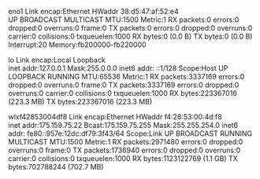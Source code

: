 eno1      Link encap:Ethernet  HWaddr 38:d5:47:af:52:e4  
          UP BROADCAST MULTICAST  MTU:1500  Metric:1
          RX packets:0 errors:0 dropped:0 overruns:0 frame:0
          TX packets:0 errors:0 dropped:0 overruns:0 carrier:0
          collisions:0 txqueuelen:1000 
          RX bytes:0 (0.0 B)  TX bytes:0 (0.0 B)
          Interrupt:20 Memory:fb200000-fb220000 

lo        Link encap:Local Loopback  
          inet addr:127.0.0.1  Mask:255.0.0.0
          inet6 addr: ::1/128 Scope:Host
          UP LOOPBACK RUNNING  MTU:65536  Metric:1
          RX packets:3337169 errors:0 dropped:0 overruns:0 frame:0
          TX packets:3337169 errors:0 dropped:0 overruns:0 carrier:0
          collisions:0 txqueuelen:1000 
          RX bytes:223367016 (223.3 MB)  TX bytes:223367016 (223.3 MB)

wlxf42853004df8 Link encap:Ethernet  HWaddr f4:28:53:00:4d:f8  
          inet addr:175.159.75.22  Bcast:175.159.75.255  Mask:255.255.254.0
          inet6 addr: fe80::957e:12dc:df79:3f43/64 Scope:Link
          UP BROADCAST RUNNING MULTICAST  MTU:1500  Metric:1
          RX packets:2971480 errors:0 dropped:0 overruns:0 frame:0
          TX packets:1736940 errors:0 dropped:0 overruns:0 carrier:0
          collisions:0 txqueuelen:1000 
          RX bytes:1123122769 (1.1 GB)  TX bytes:702788244 (702.7 MB)


